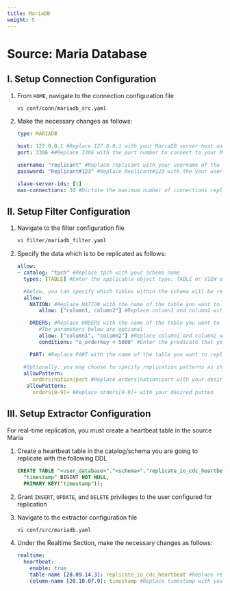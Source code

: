 ```yaml
---
title: MariaDB
weight: 5
---
```


# Source: Maria Database

## I. Setup Connection Configuration

1. From ```HOME```, navigate to the connection configuration file
    ```BASH
    vi conf/conn/mariadb_src.yaml
    ```

2. Make the necessary changes as follows:
    ```YAML
    type: MARIADB

    host: 127.0.0.1 #Replace 127.0.0.1 with your MariaDB server host name
    port: 3306 ##Replace 3306 with the port number to connect to your MariaDB server

    username: "replicant" #Replace replicant with your username of the user that connects to your oracle server
    password: "Replicant#123" #Replace Replicant#123 with the your user's password

    slave-server-ids: [1]
    max-connections: 30 #Dictate the maximum number of connections replicant can open in MariaDB
    ```


## II. Setup Filter Configuration

1. Navigate to the filter configuration file
    ```BASH
    vi filter/mariadb_filter.yaml
    ```

2. Specify the data which is to be replicated as follows:
    ```yaml
    allow:
    - catalog: "tpch" #Replace tpch with your schema name
      types: [TABLE] #Enter the applicable object type: TABLE or VIEW or TABLE,VIEW

      #Below, you can specify which tables within the schema will be replicated. If not specified, all tables will be replicated. Examples of tables are shown below
      allow:
        NATION: #Replace NATION with the name of the table you want to replicate   
           allow: ["column1, column2"] #Replace column1 and column2 with your column names. If not specified, all columns in your table will be replicated

        ORDERS: #Replace ORDERS with the name of the table you want to replicate   
           #The parameters below are optional
           allow: ["column1", "column2"] #Replace column1 and column2 with your column names. If not specified, all columns in your table will be replicated
           conditions: "o_orderkey < 5000" #Enter the predicate that you want to apply during replication

        PART: #Replace PART with the name of the table you want to replicate   

      #Optionally, you may choose to specify replication patterns as shown below
      allowPattern:
         orders|nation|part #Replace orders|nation|part with your desired patten
       allowPattern:
         orders[0-9]+ #Replace orders[0-9]+ with your desired patten
    ```



## III. Setup Extractor Configuration

For real-time replication, you must create a heartbeat table in the source Maria

1. Create a heartbeat table in the catalog/schema you are going to replicate with the following DDL
   ```SQL
   CREATE TABLE "<user_database>"."<schema>"."replicate_io_cdc_heartbeat"(
     "timestamp" BIGINT NOT NULL,
     PRIMARY KEY("timestamp"));
   ```

2. Grant ```INSERT```, ```UPDATE```, and ```DELETE``` privileges to the user configured for replication

3. Navigate to the extractor configuration file
   ```BASH
   vi conf/src/mariadb.yaml
   ```

4. Under the Realtime Section, make the necessary changes as follows:
    ```YAML
    realtime:
      heartbeat:
        enable: true
        table-name [20.09.14.3]: replicate_io_cdc_heartbeat #Replace replicate_io_cdc_heartbeat with your heartbeat table's name if applicable
        column-name [20.10.07.9]: timestamp #Replace timestamp with your heartbeat table's column name if applicable
    ```
